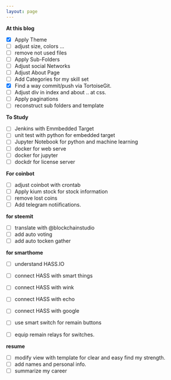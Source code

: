```yaml
---
layout: page
---
```

**At this blog**
* [x] Apply Theme
* [ ] adjust size, colors ...
* [ ] remove not used files
* [ ] Apply Sub-Folders
* [ ] Adjust social Networks
* [ ] Adjust About Page
* [ ] Add Categories for my skill set
* [x] Find a way commit/push via TortoiseGit.
* [ ] Adjust div in index and about .. at css.
* [ ] Apply paginations
* [ ] reconstruct sub folders and template

**To Study**
* [ ] Jenkins with Emmbedded Target
* [ ] unit test with python for embedded target
* [ ] Jupyter Notebook for python and machine learning
* [ ] docker for web serve
* [ ] docker for jupyter 
* [ ] dockdr for license server

**For coinbot**
* [ ] adjust coinbot with crontab
* [ ] Apply kium stock for stock information
* [ ] remove lost coins
* [ ] Add telegram notiifications.

**for steemit**
* [ ] translate with @blockchainstudio
* [ ] add auto voting
* [ ] add auto tocken gather

**for smarthome**
* [ ] understand HASS.IO
* [ ] connect HASS with smart things
* [ ] connect HASS with wink
* [ ] connect HASS with echo
* [ ] connect HASS with google
* [ ] use smart switch for remain buttons
* [ ] equip remain relays for switches.


**resume**
* [ ] modify view with template for clear and easy find my strength.
* [ ] add names and personal info.
* [ ] summarize my career